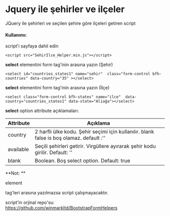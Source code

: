 # Jquery ile şehirler ve ilçeler
JQuery ile şehirleri ve seçilen şehire göre ilçeleri getiren script


#### <i class="icon-file"></i> Kullanımı:
  

  script'i sayfaya dahil edin
   

    <script src="SehirIlce_Helper.min.js"></script>

**select** elementini form tag'inin arasına yazın (Şehir)

    <select id="countries_states1" name="sehir"  class="form-control bfh-countries" data-country="35" ></select>
**select** elementini form tag'inin arasına yazın (İlçe)

    <select class="form-control bfh-states" name="ilce"  data-country="countries_states1" data-state="Aliağa"></select>

**select** option attribute açıklamaları:

Attribute     | Açıklama
-------- | ---
country | 2 harfli ülke kodu. Şehir seçimi için kullanılır. blank false is boş olamaz. default :''
available    | Seçili şehirleri getirir. Virgüllere ayırarak şehir kodu girilir. Default: ''
blank     |Boolean. Boş select option. Default: true


**Not: ** 

element <form> tag'leri arasına yazılmazsa script çalışmayacaktır.

script'in orjinal repo'su: https://github.com/winmarkltd/BootstrapFormHelpers
